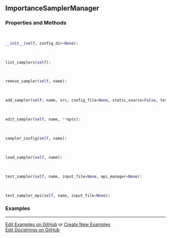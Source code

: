 ## <a id="RynLib.DoMyCode.ImportanceSamplerManager.ImportanceSamplerManager">ImportanceSamplerManager</a>


### Properties and Methods
<a id="RynLib.DoMyCode.ImportanceSamplerManager.ImportanceSamplerManager.__init__" class="docs-object-method">&nbsp;</a>
```python
__init__(self, config_dir=None): 
```

<a id="RynLib.DoMyCode.ImportanceSamplerManager.ImportanceSamplerManager.list_samplers" class="docs-object-method">&nbsp;</a>
```python
list_samplers(self): 
```

<a id="RynLib.DoMyCode.ImportanceSamplerManager.ImportanceSamplerManager.remove_sampler" class="docs-object-method">&nbsp;</a>
```python
remove_sampler(self, name): 
```

<a id="RynLib.DoMyCode.ImportanceSamplerManager.ImportanceSamplerManager.add_sampler" class="docs-object-method">&nbsp;</a>
```python
add_sampler(self, name, src, config_file=None, static_source=False, test_file=None, **opts): 
```

<a id="RynLib.DoMyCode.ImportanceSamplerManager.ImportanceSamplerManager.edit_sampler" class="docs-object-method">&nbsp;</a>
```python
edit_sampler(self, name, **opts): 
```

<a id="RynLib.DoMyCode.ImportanceSamplerManager.ImportanceSamplerManager.sampler_config" class="docs-object-method">&nbsp;</a>
```python
sampler_config(self, name): 
```

<a id="RynLib.DoMyCode.ImportanceSamplerManager.ImportanceSamplerManager.load_sampler" class="docs-object-method">&nbsp;</a>
```python
load_sampler(self, name): 
```

<a id="RynLib.DoMyCode.ImportanceSamplerManager.ImportanceSamplerManager.test_sampler" class="docs-object-method">&nbsp;</a>
```python
test_sampler(self, name, input_file=None, mpi_manager=None): 
```

<a id="RynLib.DoMyCode.ImportanceSamplerManager.ImportanceSamplerManager.test_sampler_mpi" class="docs-object-method">&nbsp;</a>
```python
test_sampler_mpi(self, name, input_file=None): 
```

### Examples


___

[Edit Examples on GitHub](https://github.com/McCoyGroup/References/edit/gh-pages/Documentation/examples/RynLib/DoMyCode/ImportanceSamplerManager/ImportanceSamplerManager.md) or 
[Create New Examples](https://github.com/McCoyGroup/References/new/gh-pages/?filename=Documentation/examples/RynLib/DoMyCode/ImportanceSamplerManager/ImportanceSamplerManager.md) <br/>
[Edit Docstrings on GitHub](https://github.com/McCoyGroup/RynLib/edit/master/DoMyCode/ImportanceSamplerManager.py?message=Update%20Docs)
